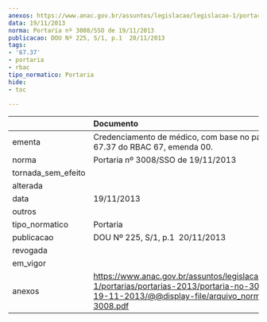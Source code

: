 ```yaml
---
anexos: https://www.anac.gov.br/assuntos/legislacao/legislacao-1/portarias/portarias-2013/portaria-no-3008-sso-de-19-11-2013/@@display-file/arquivo_norma/PA2013-3008.pdf
data: 19/11/2013
norma: Portaria nº 3008/SSO de 19/11/2013
publicacao: DOU Nº 225, S/1, p.1  20/11/2013
tags:
- '67.37'
- portaria
- rbac
tipo_normatico: Portaria
hide: 
- toc 
 
---
```


|                    | Documento                                                                                                                                                         |
|:-------------------|:------------------------------------------------------------------------------------------------------------------------------------------------------------------|
| ementa             | Credenciamento de médico, com base no parágrafo 67.37 do RBAC 67, emenda 00.                                                                                      |
| norma              | Portaria nº 3008/SSO de 19/11/2013                                                                                                                                |
| tornada_sem_efeito |                                                                                                                                                                   |
| alterada           |                                                                                                                                                                   |
| data               | 19/11/2013                                                                                                                                                        |
| outros             |                                                                                                                                                                   |
| tipo_normatico     | Portaria                                                                                                                                                          |
| publicacao         | DOU Nº 225, S/1, p.1  20/11/2013                                                                                                                                  |
| revogada           |                                                                                                                                                                   |
| em_vigor           |                                                                                                                                                                   |
| anexos             | https://www.anac.gov.br/assuntos/legislacao/legislacao-1/portarias/portarias-2013/portaria-no-3008-sso-de-19-11-2013/@@display-file/arquivo_norma/PA2013-3008.pdf |
